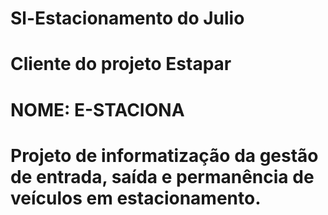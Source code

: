 ﻿# Sl-Estacionamento do Julio
 # Cliente do projeto Estapar

# NOME: E-STACIONA
# Projeto de informatização da gestão de entrada, saída e permanência de veículos em estacionamento.  

